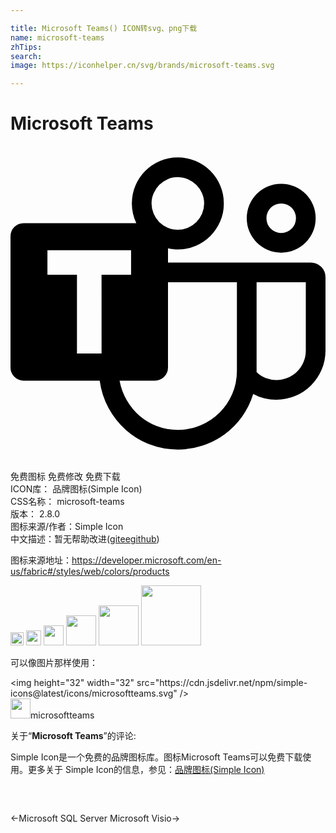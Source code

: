```yaml
---

title: Microsoft Teams() ICON转svg、png下载
name: microsoft-teams
zhTips: 
search: 
image: https://iconhelper.cn/svg/brands/microsoft-teams.svg

---
```


# Microsoft Teams  <small style="font-size: 60%;font-weight: 100"></small>

<div id="svg" class="svg-wrap">
<svg role="img" xmlns="http://www.w3.org/2000/svg" viewBox="0 0 24 24"><title>Microsoft Teams icon</title><path d="M20.625 8.127q-.55 0-1.025-.205-.475-.205-.832-.563-.358-.357-.563-.832Q18 6.053 18 5.502q0-.54.205-1.02t.563-.837q.357-.358.832-.563.474-.205 1.025-.205.54 0 1.02.205t.837.563q.358.357.563.837.205.48.205 1.02 0 .55-.205 1.025-.205.475-.563.832-.357.358-.837.563-.48.205-1.02.205zm0-3.75q-.469 0-.797.328-.328.328-.328.797 0 .469.328.797.328.328.797.328.469 0 .797-.328.328-.328.328-.797 0-.469-.328-.797-.328-.328-.797-.328zM24 10.002v5.578q0 .774-.293 1.46-.293.685-.803 1.194-.51.51-1.195.803-.686.293-1.459.293-.445 0-.908-.105-.463-.106-.85-.329-.293.95-.855 1.729-.563.78-1.319 1.336-.756.557-1.67.861-.914.305-1.898.305-1.148 0-2.162-.398-1.014-.399-1.805-1.102-.79-.703-1.312-1.664t-.674-2.086h-5.8q-.411 0-.704-.293T0 16.881V6.873q0-.41.293-.703t.703-.293h8.59q-.34-.715-.34-1.5 0-.727.275-1.365.276-.639.75-1.114.475-.474 1.114-.75.638-.275 1.365-.275t1.365.275q.639.276 1.114.75.474.475.75 1.114.275.638.275 1.365t-.275 1.365q-.276.639-.75 1.113-.475.475-1.114.75-.638.276-1.365.276-.188 0-.375-.024-.188-.023-.375-.058v1.078h10.875q.469 0 .797.328.328.328.328.797zM12.75 2.373q-.41 0-.78.158-.368.158-.638.434-.27.275-.428.639-.158.363-.158.773 0 .41.158.78.159.368.428.638.27.27.639.428.369.158.779.158.41 0 .773-.158.364-.159.64-.428.274-.27.433-.639.158-.369.158-.779 0-.41-.158-.773-.159-.364-.434-.64-.275-.275-.639-.433-.363-.158-.773-.158zM6.937 9.814h2.25V7.94H2.814v1.875h2.25v6h1.875zm10.313 7.313v-6.75H12v6.504q0 .41-.293.703t-.703.293H8.309q.152.809.556 1.5.405.691.985 1.19.58.497 1.318.779.738.281 1.582.281.926 0 1.746-.352.82-.351 1.436-.966.615-.616.966-1.43.352-.815.352-1.752zm5.25-1.547v-5.203h-3.75v6.855q.305.305.691.452.387.146.809.146.469 0 .879-.176.41-.175.715-.48.304-.305.48-.715t.176-.879Z"/></svg>
</div>
<detail full-name='microsoft-teams'></detail>

<div class="detail-page">
<p>
<span><span class="badge-success badge">免费图标</span> <span class="badge-success badge">免费修改</span>  <span class="badge-success badge">免费下载</span> </span>
<br/>
<span>
ICON库：
<span class="badge-secondary badge">品牌图标(Simple Icon)</span> 
</span>
<br/>
<span>
CSS名称：
<span class="badge-secondary badge">microsoft-teams</span> 
</span>

<br/>
<span>
版本：
<span class="badge-secondary badge">2.8.0</span> 
</span>
<br/>
<span>图标来源/作者：<span class="badge-light badge">Simple Icon</span></span> 
<br/>
<span class="zh-detail">中文描述：暂无<span class="help-link"><span>帮助改进</span>(<a href="https://gitee.com/liuwave/icon-helper/edit/master/json/brands/microsoft-teams.json" target="_blank" rel="noopener noreferrer">gitee</a><a href="https://github.com/liuwave/icon-helper/edit/master/json/brands/microsoft-teams.json" target="_blank" rel="noopener noreferrer">github</a></span>)</span><br/>
</p>
</div><div class="description description alert alert-light"><p>图标来源地址：<a href="https://developer.microsoft.com/en-us/fabric#/styles/web/colors/products" target="_blank" rel="noopener noreferrer">https://developer.microsoft.com/en-us/fabric#/styles/web/colors/products</a></p></div>
<div class="alert alert-dark">
<img height="21" width="21" src="https://cdn.jsdelivr.net/npm/simple-icons@latest/icons/microsoftteams.svg" />
<img height="24" width="24" src="https://cdn.jsdelivr.net/npm/simple-icons@latest/icons/microsoftteams.svg" />
<img height="32" width="32" src="https://cdn.jsdelivr.net/npm/simple-icons@latest/icons/microsoftteams.svg" />
<img height="48" width="48" src="https://cdn.jsdelivr.net/npm/simple-icons@latest/icons/microsoftteams.svg" />
<img height="64" width="64" src="https://cdn.jsdelivr.net/npm/simple-icons@latest/icons/microsoftteams.svg" />
<img height="96" width="96" src="https://cdn.jsdelivr.net/npm/simple-icons@latest/icons/microsoftteams.svg" />

</div>
<div>
  <p>可以像图片那样使用：    
  </p>
  <div class="alert alert-primary" style="font-size: 14px">
    &lt;img height="32" width="32" src="https://cdn.jsdelivr.net/npm/simple-icons@latest/icons/microsoftteams.svg" /&gt;
    <copy-btn content='<img height="32" width="32" src="https://cdn.jsdelivr.net/npm/simple-icons@latest/icons/microsoftteams.svg" />'></copy-btn>
  </div>
  <div class="alert alert-secondary">
    <img height="32" width="32" src="https://cdn.jsdelivr.net/npm/simple-icons@latest/icons/microsoftteams.svg" />microsoftteams
    <copy-btn content="microsoftteams" btn-title="复制图标名称"></copy-btn>
  </div>
</div>
<div class="icon-detail__container">
<p>关于“<b>Microsoft Teams</b>”的评论:</p>
</div>
<Vssue title="关于“Microsoft Teams”的评论" />
<div><p>Simple Icon是一个免费的品牌图标库。图标Microsoft Teams可以免费下载使用。更多关于  Simple Icon的信息，参见：<a target="_blank" href="https://iconhelper.cn/brands.html">品牌图标(Simple Icon)</a>
</p></div>


<div style="padding:2rem 0 " class="page-nav"><p class="inner"><span class="prev">←<router-link to="/icon/microsoft-sql-server.html">Microsoft SQL Server</router-link></span> <span class="next"><router-link to="/icon/microsoft-visio.html">Microsoft Visio</router-link>→</span></p></div>
